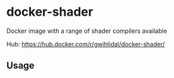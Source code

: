 # docker-shader
Docker image with a range of shader compilers available

Hub: https://hub.docker.com/r/gwihlidal/docker-shader/

## Usage
